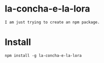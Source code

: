 # la-concha-e-la-lora
    I am just trying to create an npm package. 

# Install
    npm install -g la-concha-e-la-lora